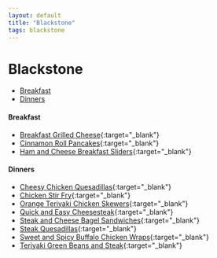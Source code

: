 ```yaml
---
layout: default
title: "Blackstone"
tags: blackstone
---
```

# Blackstone

<!--### Categories-->
<!-- TOC depthFrom:4 depthTo:6 withLinks:1 updateOnSave:1 orderedList:0 -->

- [Breakfast](#breakfast)
- [Dinners](#dinners)

<!-- /TOC -->

#### Breakfast
* [Breakfast Grilled Cheese](https://blackstoneproducts.com/blogs/recipes/breakfast-grilled-cheese){:target="_blank"}
* [Cinnamon Roll Pancakes](https://blackstoneproducts.com/blogs/recipes/cinnamon-roll-pancakes){:target="_blank"}
* [Ham and Cheese Breakfast Sliders](https://blackstoneproducts.com/blogs/recipes/ham-cheese-breakfast-sliders){:target="_blank"}

#### Dinners
* [Cheesy Chicken Quesadillas](https://blackstoneproducts.com/blogs/recipes/super-easy-mega-cheesy-quesadillas){:target="_blank"}
* [Chicken Stir Fry](https://blackstoneproducts.com/blogs/recipes/chicken-stir-fry){:target="_blank"}
* [Orange Teriyaki Chicken Skewers](https://blackstoneproducts.com/blogs/recipes/orange-teriyaki-chicken-skewers){:target="_blank"}
* [Quick and Easy Cheesesteak](https://blackstoneproducts.com/blogs/recipes/quick-easy-cheesesteak){:target="_blank"}
* [Steak and Cheese Bagel Sandwiches](https://blackstoneproducts.com/blogs/recipes/steak-and-cheese-bagel-sandwiches){:target="_blank"}
* [Steak Quesadillas](https://blackstoneproducts.com/blogs/recipes/chimichurri-rojo-steak-quesadillas){:target="_blank"}
* [Sweet and Spicy Buffalo Chicken Wraps](https://blackstoneproducts.com/blogs/recipes/sweet-and-spicy-buffalo-chicken-wraps){:target="_blank"}
* [Teriyaki Green Beans and Steak](https://blackstoneproducts.com/blogs/recipes/teriyaki-green-beans-steak){:target="_blank"}

